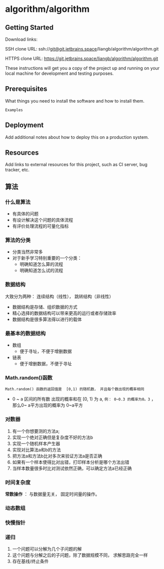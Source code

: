 # algorithm/algorithm

## Getting Started

Download links:

SSH clone URL: ssh://git@git.jetbrains.space/liangb/algorithm/algorithm.git

HTTPS clone URL: https://git.jetbrains.space/liangb/algorithm/algorithm.git

These instructions will get you a copy of the project up and running on your local machine for development and testing purposes.

## Prerequisites

What things you need to install the software and how to install them.

```
Examples
```

## Deployment

Add additional notes about how to deploy this on a production system.

## Resources

Add links to external resources for this project, such as CI server, bug tracker, etc.

## 算法

### 什么是算法

- 有具体的问题
- 有设计解决这个问题的具体流程
- 有评价处理流程的可量化指标

### 算法的分类

- 分类当然非常多
- 对于新手学习特别重要的一个分类：
  - 明确知道怎么算的流程
  - 明确知道怎么试的流程

### 数据结构

大致分为两种： 连续结构（线性）， 跳转结构（非线性）

- 数据结构是存储、组织数据的方式
- 精心选择的数据结构可以带来更高的运行或者存储效率
- 数据结构是很多算法得以进行的载体

### 最基本的数据结构

- 数组
  - 便于寻址，不便于增删数据
- 链表
  - 便于增删数据，不便于寻址

### Math.random()函数

`Math.random() 函数的返回值是  [0,1) 的随机数， 并且每个数出现的概率相同`

- 0 ~ a 区间的所有数 出现的概率和在  [0, 1) 为  a,  `例： 0~0.3 的概率为0。3` ， 那么0~ a平方出现的概率为 0~a平方

### 对数器

1. 有一个你想要测的方法a;
2. 实现一个绝对正确但是复杂度不好的方法b
3. 实现一个随机样本产生器
4. 实现对比算法a和b的方法
5. 把方法a和方法b比对多次来验证方法a是否正确
6. 如果有一个样本使得比对出错，打印样本分析是哪个方法出错
7. 当样本数量很多时比对测试依然正确，可以确定方法a已经正确

### 时间复杂度

**常数操作**  ： 与数据量无关， 固定时间量的操作。

### 动态数组

### 快慢指针


### 递归

1. 一个问题可以分解为几个子问题的解
2. 这个问题与分解之后的子问题，除了数据规模不同， 求解思路完全一样
3. 存在基线/终止条件
